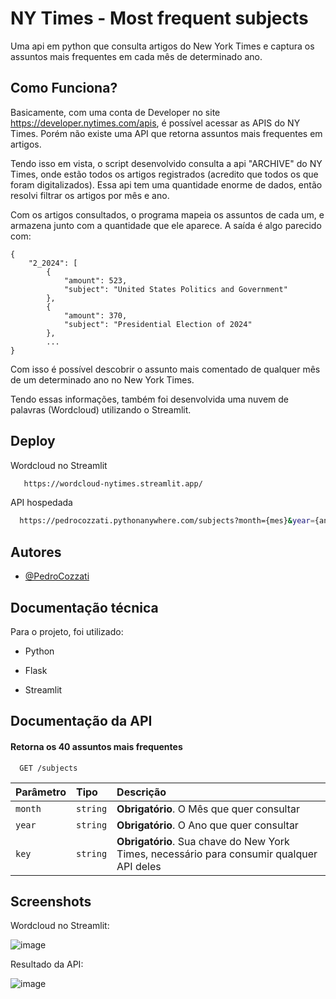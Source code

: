 
# NY Times - Most frequent subjects

Uma api em python que consulta artigos do New York Times e captura os assuntos mais frequentes em cada mês de determinado ano.





## Como Funciona?

Basicamente, com uma conta de Developer no site https://developer.nytimes.com/apis, é possível acessar as APIS do NY Times. Porém não existe uma API que retorna assuntos mais frequentes em artigos.

Tendo isso em vista, o script desenvolvido consulta a api "ARCHIVE" do NY Times, onde estão todos os artigos registrados (acredito que todos os que foram digitalizados). Essa api tem uma quantidade enorme de dados, então resolvi filtrar os artigos por mês e ano.

Com os artigos consultados, o programa mapeia os assuntos de cada um, e armazena junto com a quantidade que ele aparece. A saída é algo parecido com:

```code
{
    "2_2024": [
        {
            "amount": 523,
            "subject": "United States Politics and Government"
        },
        {
            "amount": 370,
            "subject": "Presidential Election of 2024"
        },
        ...
}
```

Com isso é possível descobrir o assunto mais comentado de qualquer mês de um determinado ano no New York Times.

Tendo essas informações, também foi desenvolvida uma nuvem de palavras (Wordcloud) utilizando o Streamlit.
## Deploy

Wordcloud no Streamlit
```bash
   https://wordcloud-nytimes.streamlit.app/
```
API hospedada
```bash
  https://pedrocozzati.pythonanywhere.com/subjects?month={mes}&year={ano}&key={sua-chave-nytimes}
```

## Autores

- [@PedroCozzati](https://www.github.com/PedroCozzati)


## Documentação técnica

Para o projeto, foi utilizado: 

- Python

- Flask

- Streamlit








## Documentação da API

#### Retorna os 40 assuntos mais frequentes

```http
  GET /subjects
```

| Parâmetro   | Tipo       | Descrição                           |
| :---------- | :--------- | :---------------------------------- |
| `month` | `string` | **Obrigatório**. O Mês que quer consultar |
| `year` | `string` | **Obrigatório**. O Ano que quer consultar |
| `key` | `string` | **Obrigatório**. Sua chave do New York Times, necessário para consumir qualquer API deles |



## Screenshots

Wordcloud no Streamlit:

![image](https://github.com/PedroCozzati/ny-times-subject-by-month/assets/80106385/ee03ec38-be03-4e8d-ba9e-f89d21148634)

Resultado da API:

![image](https://github.com/PedroCozzati/python-engdados/assets/80106385/a08cb0da-f015-4e14-a84e-f060c223afd5)

